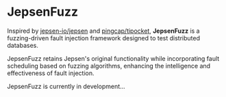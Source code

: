 # JepsenFuzz

Inspired by [jepsen-io/jepsen](https://github.com/jepsen-io/jepsen) and [pingcap/tipocket](https://github.com/pingcap/tipocket), **JepsenFuzz** is a fuzzing-driven fault injection framework designed to test distributed databases. 

JepsenFuzz retains Jepsen's original functionality while incorporating fault scheduling based on fuzzing algorithms, enhancing the intelligence and effectiveness of fault injection.

JepsenFuzz is currently in development...
